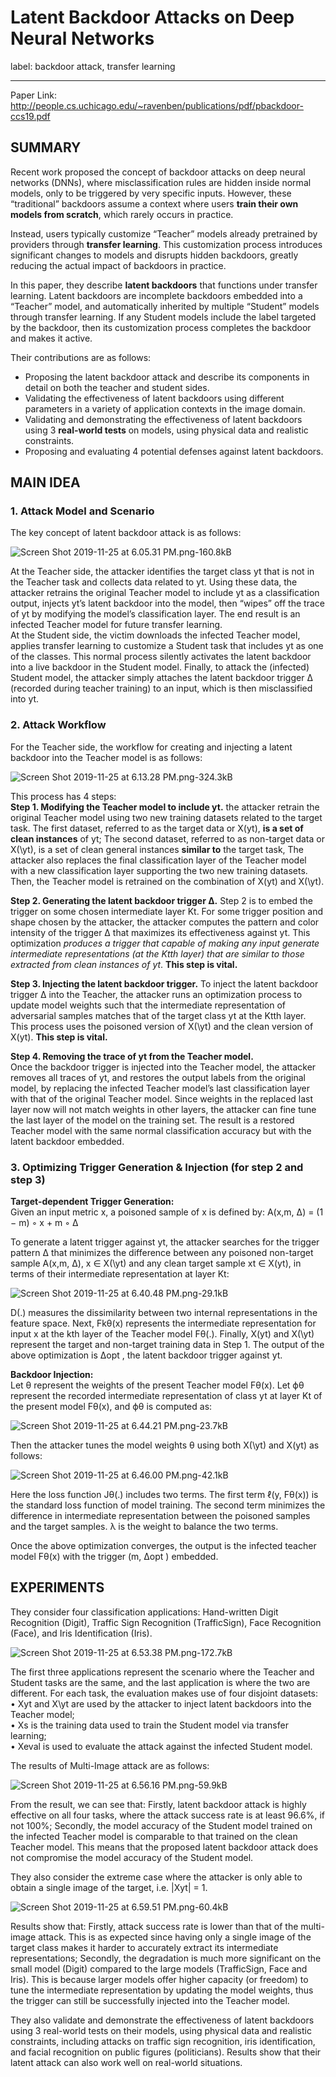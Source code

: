 ﻿# Latent Backdoor Attacks on Deep Neural Networks

label: backdoor attack, transfer learning 

---
Paper Link: http://people.cs.uchicago.edu/~ravenben/publications/pdf/pbackdoor-ccs19.pdf

## SUMMARY
Recent work proposed the concept of backdoor attacks on deep neural networks (DNNs), where misclassification rules are hidden inside normal models, only to be triggered by very specific inputs. However, these “traditional” backdoors assume a context where users **train their own models from scratch**, which rarely occurs in practice. 

Instead, users typically customize “Teacher” models already pretrained by providers through **transfer learning**. This customization process introduces significant changes to models and disrupts hidden backdoors, greatly reducing the actual impact of backdoors in practice.

In this paper, they describe **latent backdoors** that functions under transfer learning. Latent backdoors are incomplete backdoors embedded into a “Teacher” model, and automatically inherited by multiple “Student” models through transfer learning. If any Student models include the label targeted by the backdoor, then its customization process completes the backdoor and makes it active. 

Their contributions are as follows: 
- Proposing the latent backdoor attack and describe its components in detail on both the teacher and student sides.  
- Validating the effectiveness of latent backdoors using different parameters in a variety of application contexts in the image domain.  
- Validating and demonstrating the effectiveness of latent backdoors using 3 **real-world tests** on models, using physical data and realistic constraints.  
- Proposing and evaluating 4 potential defenses against latent backdoors. 

## MAIN IDEA
### 1. Attack Model and Scenario
The key concept of latent backdoor attack is as follows:

![Screen Shot 2019-11-25 at 6.05.31 PM.png-160.8kB][1]

At the Teacher side, the attacker identifies the target class yt that is not in the Teacher task and collects data related to yt. Using these data, the attacker retrains the original Teacher model to include yt as a classification output, injects yt’s latent backdoor into the model, then “wipes” off the trace of yt by modifying the model’s classification layer. The end result is an infected Teacher model for future transfer learning.  
At the Student side, the victim downloads the infected Teacher model, applies transfer learning to customize a Student task that includes yt as one of the classes. This normal process silently activates the latent backdoor into a live backdoor in the Student model. Finally, to attack the (infected) Student model, the attacker simply attaches the latent backdoor trigger ∆ (recorded during teacher training) to an input, which is then misclassified into yt.

### 2. Attack Workflow
For the Teacher side, the workflow for creating and injecting a latent backdoor into the Teacher model is as follows:

![Screen Shot 2019-11-25 at 6.13.28 PM.png-324.3kB][2]

This process has 4 steps:  
**Step 1. Modifying the Teacher model to include yt.**
the attacker retrain the original Teacher model using two new training datasets related to the target task. The first dataset, referred to as the target data or X(yt), **is a set of clean instances** of yt; The second dataset, referred to as non-target data or X(\yt), is a set of clean general instances **similar to** the target task, The attacker also replaces the final classification layer of the Teacher model with a new classification layer supporting the two new training datasets. Then, the Teacher model is retrained on the combination of X(yt) and X(\yt).  

**Step 2. Generating the latent backdoor trigger ∆.**
Step 2 is to embed the trigger on some chosen intermediate layer Kt. For some trigger position and shape chosen by the attacker, the attacker computes the pattern and color intensity of the trigger ∆ that maximizes its effectiveness against yt. This optimization *produces a trigger that capable of making any input generate intermediate representations (at the Ktth layer) that are similar to those extracted from clean instances of yt*. **This step is vital.**  

**Step 3. Injecting the latent backdoor trigger.**
To inject the latent backdoor trigger ∆ into the Teacher, the attacker runs an optimization process to update model weights such that the intermediate representation of adversarial samples matches that of the target class yt at the Ktth layer. This process uses the poisoned version of X(\yt) and the clean version of X(yt). **This step is vital.**  

**Step 4. Removing the trace of yt from the Teacher model.**  
Once the backdoor trigger is injected into the Teacher model, the attacker removes all traces of yt, and restores the output labels from the original model, by replacing the infected Teacher model’s last classification layer with that of the original Teacher model. Since weights in the replaced last layer now will not match weights in other layers, the attacker can fine tune the last layer of the model on the training set. The result is a restored Teacher model with the same normal classification accuracy but with the latent backdoor embedded.  

### 3. Optimizing Trigger Generation & Injection (for step 2 and step 3)

**Target-dependent Trigger Generation:**  
Given an input metric x, a poisoned sample of x is defined by: A(x,m, ∆) = (1 − m) ◦ x + m ◦ ∆   

To generate a latent trigger against yt, the attacker searches for the trigger pattern ∆ that minimizes the difference between any poisoned non-target sample A(x,m, ∆), x ∈ X(\yt) and any clean target sample xt ∈ X(yt), in terms of their intermediate representation at layer Kt:  

![Screen Shot 2019-11-25 at 6.40.48 PM.png-29.1kB][3]

D(.) measures the dissimilarity between two internal representations in the feature space. Next, Fkθ(x) represents the intermediate representation for input x at the kth layer of the Teacher model Fθ(.). Finally, X(yt) and X(\yt) represent the target and non-target training data in Step 1. The output of the above optimization is ∆opt , the latent backdoor trigger against yt.   

**Backdoor Injection:**  
Let θ represent the weights of the present Teacher model Fθ(x). Let ϕθ represent the recorded intermediate representation of class yt at layer Kt of the present model Fθ(x), and ϕθ is computed as:  

![Screen Shot 2019-11-25 at 6.44.21 PM.png-23.7kB][4]

Then the attacker tunes the model weights θ using both X(\yt) and X(yt) as follows:   

![Screen Shot 2019-11-25 at 6.46.00 PM.png-42.1kB][5]

Here the loss function Jθ(.) includes two terms. The first term ℓ(y, Fθ(x)) is the standard loss function of model training. The second term minimizes the difference in intermediate representation between the poisoned samples and the target samples. λ is the weight to balance the two terms.  

Once the above optimization converges, the output is the infected teacher model Fθ(x) with the trigger (m, ∆opt ) embedded.  


## EXPERIMENTS

They consider four classification applications: Hand-written Digit Recognition (Digit), Traffic Sign Recognition (TrafficSign), Face Recognition (Face), and Iris Identification (Iris). 

![Screen Shot 2019-11-25 at 6.53.38 PM.png-172.7kB][6]

The first three applications represent the scenario where the Teacher and Student tasks are the same, and the last application is where the two are different. For each task, the evaluation makes use of four disjoint datasets:  
• Xyt and X\yt are used by the attacker to inject latent backdoors into the Teacher model;  
• Xs is the training data used to train the Student model via transfer learning;  
• Xeval is used to evaluate the attack against the infected Student model.  

The results of Multi-Image attack are as follows: 

![Screen Shot 2019-11-25 at 6.56.16 PM.png-59.9kB][7]

From the result, we can see that: Firstly, latent backdoor attack is highly effective on all four tasks, where the attack success rate is at least 96.6%, if not 100%; Secondly, the model accuracy of the Student model trained on the infected Teacher model is comparable to that trained on the clean Teacher model. This means that the proposed latent backdoor attack does not compromise the model accuracy of the Student model.   

They also consider the extreme case where the attacker is only able to obtain a single image of the target, i.e. |Xyt| = 1. 

![Screen Shot 2019-11-25 at 6.59.51 PM.png-60.4kB][8]

Results show that: Firstly, attack success rate is lower than that of the multi-image attack. This is as expected since having only a single image of the target class makes it harder to accurately extract its intermediate representations; Secondly, the degradation is much more significant on the small model (Digit) compared to the large models (TrafficSign, Face and Iris). This is because larger models offer higher capacity (or freedom) to tune the intermediate representation by updating the model weights, thus the trigger can still be successfully injected into the Teacher model.   

They also validate and demonstrate the effectiveness of latent backdoors using 3 real-world tests on their models, using physical data and realistic constraints, including attacks on traffic sign recognition, iris identification, and facial recognition on public figures (politicians). Results show that their latent attack can also work well on real-world situations. 


  [1]: http://static.zybuluo.com/Shenao/tlkfjlmkdz183526a3ugotia/Screen%20Shot%202019-11-25%20at%206.05.31%20PM.png
  [2]: http://static.zybuluo.com/Shenao/g72amzoe3spv3lwr2ptf0tok/Screen%20Shot%202019-11-25%20at%206.13.28%20PM.png
  [3]: http://static.zybuluo.com/Shenao/egy8pwk9y2gthbein07szf86/Screen%20Shot%202019-11-25%20at%206.40.48%20PM.png
  [4]: http://static.zybuluo.com/Shenao/fxy4cgea5mp7vp3csilbf971/Screen%20Shot%202019-11-25%20at%206.44.21%20PM.png
  [5]: http://static.zybuluo.com/Shenao/4jb2wd9tmp7quu3ym7fd18tg/Screen%20Shot%202019-11-25%20at%206.46.00%20PM.png
  [6]: http://static.zybuluo.com/Shenao/ta4uypeykski435bmeug3aa5/Screen%20Shot%202019-11-25%20at%206.53.38%20PM.png
  [7]: http://static.zybuluo.com/Shenao/2iw5m0slvbp6e6hqfhxkjf7f/Screen%20Shot%202019-11-25%20at%206.56.16%20PM.png
  [8]: http://static.zybuluo.com/Shenao/niz03ikfb22tsah62g1cfe5d/Screen%20Shot%202019-11-25%20at%206.59.51%20PM.png